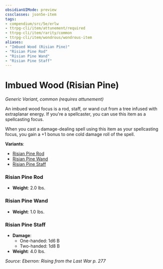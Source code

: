 ```yaml
---
obsidianUIMode: preview
cssclasses: json5e-item
tags:
- compendium/src/5e/erlw
- ttrpg-cli/item/attunement/required
- ttrpg-cli/item/rarity/common
- ttrpg-cli/item/wondrous/wondrous-item
aliases: 
- "Imbued Wood (Risian Pine)"
- "Risian Pine Rod"
- "Risian Pine Wand"
- "Risian Pine Staff"
---
```

# Imbued Wood (Risian Pine)
*Generic Variant, common (requires attunement)*  


An imbued wood focus is a rod, staff, or wand cut from a tree infused with extraplanar energy. If you're a spellcaster, you can use this item as a spellcasting focus.

When you cast a damage-dealing spell using this item as your spellcasting focus, you gain a +1 bonus to one cold damage roll of the spell.

**Variants**:
- [Risian Pine Rod](#Risian%20Pine%20Rod)
- [Risian Pine Wand](#Risian%20Pine%20Wand)
- [Risian Pine Staff](#Risian%20Pine%20Staff)

### Risian Pine Rod

- **Weight**: 2.0 lbs.

### Risian Pine Wand

- **Weight**: 1.0 lbs.

### Risian Pine Staff

- **Damage**:
  - One-handed: 1d6 B
  - Two-handed: 1d8 B
- **Weight**: 4.0 lbs.


*Source: Eberron: Rising from the Last War p. 277*